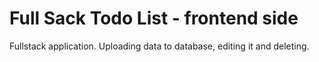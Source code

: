 # Full Sack Todo List - frontend side
Fullstack application. Uploading data to database, editing it and deleting.

